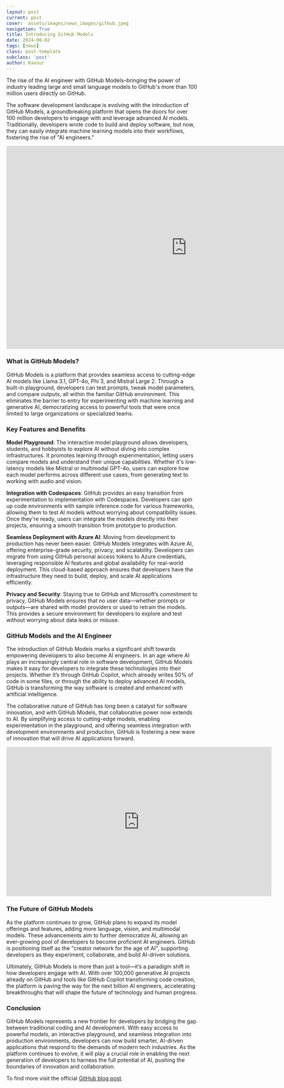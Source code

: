 ```yaml
---
layout: post
current: post
cover:  assets/images/news_images/github.jpeg
navigation: True
title: Introducing GitHub Models
date: 2024-08-02
tags: [news]
class: post-template
subclass: 'post'
author: Kavour
---
```


<p>The rise of the AI engineer with GitHub Models–bringing the power of industry leading large and small language models to GitHub's more than 100 million users directly on GitHub.</p>

<p>The software development landscape is evolving with the introduction of GitHub Models, a groundbreaking platform that opens the doors for over 100 million developers to engage with and leverage advanced AI models. Traditionally, developers wrote code to build and deploy software, but now, they can easily integrate machine learning models into their workflows, fostering the rise of "AI engineers."</p>

<iframe width="950" height="534" src="https://www.youtube.com/embed/6JuwNLuqV4c" title="What is GitHub Models? Develop with models from OpenAI, Mistral, Cohere, Meta, and more" frameborder="0" allow="accelerometer; autoplay; clipboard-write; encrypted-media; gyroscope; picture-in-picture; web-share" referrerpolicy="strict-origin-when-cross-origin" allowfullscreen></iframe>

<h3>What is GitHub Models?</h3>
<p>GitHub Models is a platform that provides seamless access to cutting-edge AI models like Llama 3.1, GPT-4o, Phi 3, and Mistral Large 2. Through a built-in playground, developers can test prompts, tweak model parameters, and compare outputs, all within the familiar GitHub environment. This eliminates the barrier to entry for experimenting with machine learning and generative AI, democratizing access to powerful tools that were once limited to large organizations or specialized teams.</p>

<h3>Key Features and Benefits</h3>

<strong>Model Playground</strong>: The interactive model playground allows developers, students, and hobbyists to explore AI without diving into complex infrastructures. It promotes learning through experimentation, letting users compare models and understand their unique capabilities. Whether it's low-latency models like Mistral or multimodal GPT-4o, users can 
explore how each model performs across different use cases, from generating text to working with audio and vision.

<strong>Integration with Codespaces</strong>: GitHub provides an easy transition from experimentation to implementation with Codespaces. Developers can spin up code environments with sample inference code for various frameworks, allowing them to test AI models without worrying about compatibility issues. Once they're ready, users can integrate the models directly into their projects, ensuring a smooth transition from prototype to production.

<strong>Seamless Deployment with Azure AI</strong>: Moving from development to production has never been easier. GitHub Models integrates with Azure AI, offering enterprise-grade security, privacy, and scalability. Developers can migrate from using GitHub personal access tokens to Azure credentials, leveraging responsible AI features and global availability for real-world deployment. This cloud-based approach ensures that developers have the infrastructure they need to build, deploy, and scale AI applications efficiently.

<strong>Privacy and Security</strong>: Staying true to GitHub and Microsoft’s commitment to privacy, GitHub Models ensures that no user data—whether prompts or outputs—are shared with model providers or used to retrain the models. This provides a secure environment for developers to explore and test without worrying about data leaks or misuse.

<h3>GitHub Models and the AI Engineer</h3>

<p>The introduction of GitHub Models marks a significant shift towards empowering developers to also become AI engineers. In an age where AI plays an increasingly central role in software development, GitHub Models makes it easy for developers to integrate these technologies into their projects. Whether it’s through GitHub Copilot, which already writes 50% of code in some files, or through the ability to deploy advanced AI models, GitHub is transforming the way software is created and enhanced with artificial intelligence.</p>

<p>The collaborative nature of GitHub has long been a catalyst for software innovation, and with GitHub Models, that collaborative power now extends to AI. By simplifying access to cutting-edge models, enabling experimentation in the playground, and offering seamless integration with development environments and production, GitHub is fostering a new wave of innovation that will drive AI applications forward.</p>

<iframe width="699" height="393" src="https://www.youtube.com/embed/WiBB8Lsgl7I" title="GitHub Models DEMO | AI models for developers on GitHub" frameborder="0" allow="accelerometer; autoplay; clipboard-write; encrypted-media; gyroscope; picture-in-picture; web-share" referrerpolicy="strict-origin-when-cross-origin" allowfullscreen></iframe>

<h3>The Future of GitHub Models</h3>

<p>As the platform continues to grow, GitHub plans to expand its model offerings and features, adding more language, vision, and multimodal models. These advancements aim to further democratize AI, allowing an ever-growing pool of developers to become proficient AI engineers. GitHub is positioning itself as the "creator network for the age of AI", supporting developers as they experiment, collaborate, and build AI-driven solutions.</p>

<p>Ultimately, GitHub Models is more than just a tool—it’s a paradigm shift in how developers engage with AI. With over 100,000 generative AI projects already on GitHub and tools like GitHub Copilot transforming code creation, the platform is paving the way for the next billion AI engineers, accelerating breakthroughs that will shape the future of technology and human progress.</p>

<h3>Conclusion</h3>

<p>GitHub Models represents a new frontier for developers by bridging the gap between traditional coding and AI development. With easy access to powerful models, an interactive playground, and seamless integration into production environments, developers can now build smarter, AI-driven applications that respond to the demands of modern tech industries. As the platform continues to evolve, it will play a crucial role in enabling the next generation of developers to harness the full potential of AI, pushing the boundaries of innovation and collaboration.</p>

<p>To find more visit the official <a href='https://github.blog/news-insights/product-news/introducing-github-models/'>GitHub blog post</a>.</p> 